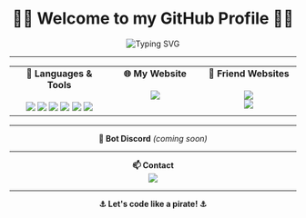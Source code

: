 <h1 align="center">🏴‍☠️ Welcome to my GitHub Profile 🏴‍☠️</h1>

<p align="center">
  <img src="https://readme-typing-svg.demolab.com?font=Fira+Code&size=24&pause=1000&color=F7971E&center=true&vCenter=true&width=435&lines=Ahoy!+I'm+Luffycode0593;Passionate+about+web+and+code;Let's+build+something+awesome!" alt="Typing SVG" />
</p>

---

<div align="center">

<table>
  <tr>
    <td align="center" width="250" style="vertical-align:top;">
      <b>🚀 Languages & Tools</b><br><br>
      <img src="https://img.shields.io/badge/HTML-e34c26?style=for-the-badge&logo=html5&logoColor=white"/>
      <img src="https://img.shields.io/badge/CSS-1572b6?style=for-the-badge&logo=css3&logoColor=white"/>
      <img src="https://img.shields.io/badge/JavaScript-f7df1e?style=for-the-badge&logo=javascript&logoColor=black"/>
      <img src="https://img.shields.io/badge/Python-3776ab?style=for-the-badge&logo=python&logoColor=white"/>
      <img src="https://img.shields.io/badge/Lua-2c2d72?style=for-the-badge&logo=lua&logoColor=white"/>
      <img src="https://img.shields.io/badge/Bash-4eaa25?style=for-the-badge&logo=gnubash&logoColor=white"/>
    </td>
    <td align="center" width="250" style="vertical-align:top;">
      <b>🌐 My Website</b><br><br>
      <a href="https://luffycode.fr" target="_blank">
        <img src="https://img.shields.io/badge/luffycode.fr-181717?style=for-the-badge&logo=githubpages&logoColor=white"/>
      </a>
    </td>
    <td align="center" width="250" style="vertical-align:top;">
      <b>🤝 Friend Websites</b><br><br>
      <a href="https://avenyx.info" target="_blank">
        <img src="https://img.shields.io/badge/avenyx.info-0a192f?style=for-the-badge"/>
      </a><br>
      <a href="https://y3t2.fr" target="_blank">
        <img src="https://img.shields.io/badge/y3t2.fr-23272e?style=for-the-badge"/>
      </a>
    </td>
  </tr>
</table>

</div>

---

<div align="center">

<b>🔧 Bot Discord</b> <i>(coming soon)</i>

</div>

---

<div align="center">
  <b>📫 Contact</b><br>
  <img src="https://img.shields.io/badge/Discord-.::%20Luffy._.f-5865F2?style=for-the-badge&logo=discord&logoColor=white"/>
</div>

---

<p align="center">
  <b>⚓️ Let's code like a pirate! ⚓️</b>
</p> 
